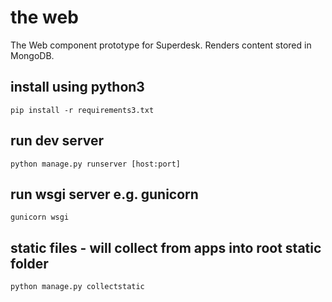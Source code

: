 # the web

The Web component prototype for Superdesk. Renders content stored in MongoDB.

## install using python3

    pip install -r requirements3.txt

## run dev server

    python manage.py runserver [host:port]

## run wsgi server e.g. gunicorn

    gunicorn wsgi

## static files - will collect from apps into root static folder

    python manage.py collectstatic
